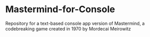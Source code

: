 # Mastermind-for-Console
Repository for a text-based console app version of Mastermind, a codebreaking game created in 1970 by Mordecai Meirowitz 
